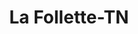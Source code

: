 ---
title: La Follette-TN
slug: la-follette-tn
f_state:
- cms/state/tennessee.md
f_locations:
- cms/payday-loan/cash-access-inc-6418.md
- cms/payday-loan/cash-express-7405.md
- cms/payday-loan/cash-my-check-7928.md
- cms/payday-loan/cash-my-check-llc-7931.md
- cms/payday-loan/check-advance-10371.md
- cms/payday-loan/check-into-cash-12882.md
- cms/payday-loan/check-into-cash-12887.md
- cms/payday-loan/courtesy-check-cashing-15447.md
- cms/payday-loan/courtesy-check-cashing-15448.md
- cms/payday-loan/first-america-cash-advance-18389.md
- cms/payday-loan/first-america-cash-advance-18390.md
- cms/payday-loan/night-cash-22999.md
- cms/payday-loan/night-cash-23000.md
- cms/payday-loan/night-cash-23001.md
- cms/payday-loan/quick-cash-24946.md
- cms/payday-loan/quick-cash-24948.md
- cms/payday-loan/rent-a-center-25969.md
- cms/payday-loan/service-america-corporation-26320.md
- cms/payday-loan/signature-check-cashing-26477.md
- cms/payday-loan/valley-money-28483.md
updated-on: '2024-05-30T13:41:28.615Z'
created-on: '2024-05-30T13:41:28.615Z'
published-on: '2024-05-30T13:54:32.469Z'
f_city: La Follette
layout: '[city].html'
tags: city
---